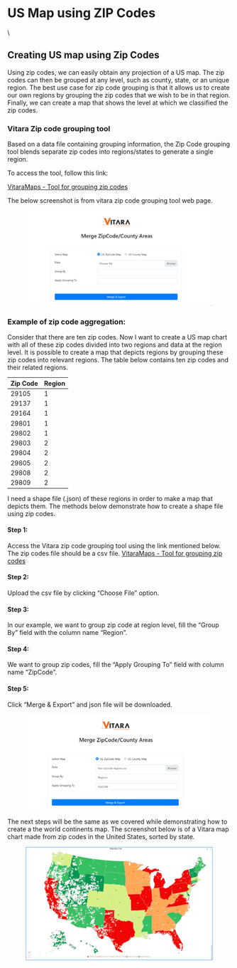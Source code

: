 # US Map using ZIP Codes

\


## Creating US map using Zip Codes <a href="#creating-us-map-using-zip-codes" id="creating-us-map-using-zip-codes"></a>

Using zip codes, we can easily obtain any projection of a US map. The zip codes can then be grouped at any level, such as county, state, or an unique region. The best use case for zip code grouping is that it allows us to create our own regions by grouping the zip codes that we wish to be in that region. Finally, we can create a map that shows the level at which we classified the zip codes.

### Vitara Zip code grouping tool <a href="#vitara-zip-code-grouping-tool" id="vitara-zip-code-grouping-tool"></a>

Based on a data file containing grouping information, the Zip Code grouping tool blends separate zip codes into regions/states to generate a single region.

To access the tool, follow this link:

[VitaraMaps - Tool for grouping zip codes](https://cloud.vitaracharts.com/maptools/zipcode.html)

The below screenshot is from vitara zip code grouping tool web page.

<figure><img src="../.gitbook/assets/maps2 (1).png" alt=""><figcaption></figcaption></figure>

### Example of zip code aggregation: <a href="#example-of-zip-code-aggregation" id="example-of-zip-code-aggregation"></a>

Consider that there are ten zip codes. Now I want to create a US map chart with all of these zip codes divided into two regions and data at the region level. It is possible to create a map that depicts regions by grouping these zip codes into relevant regions. The table below contains ten zip codes and their related regions.

| Zip Code | Region |
| -------- | ------ |
| 29105    | 1      |
| 29137    | 1      |
| 29164    | 1      |
| 29801    | 1      |
| 29802    | 1      |
| 29803    | 2      |
| 29804    | 2      |
| 29805    | 2      |
| 29808    | 2      |
| 29809    | 2      |

I need a shape file (.json) of these regions in order to make a map that depicts them. The methods below demonstrate how to create a shape file using zip codes.

#### **Step 1:**

Access the Vitara zip code grouping tool using the link mentioned below. The zip codes file should be a csv file. [VitaraMaps - Tool for grouping zip codes](https://cloud.vitaracharts.com/maptools/zipcode.html)

#### **Step 2:**

Upload the csv file by clicking “Choose File” option.

#### **Step 3:**

In our example, we want to group zip code at region level, fill the “Group By” field with the column name “Region”.

#### **Step 4:**

We want to group zip codes, fill the “Apply Grouping To” field with column name “ZipCode”.

#### **Step 5:**

Click “Merge & Export” and json file will be downloaded.

<figure><img src="../.gitbook/assets/maps4.png" alt=""><figcaption></figcaption></figure>

The next steps will be the same as we covered while demonstrating how to create a the world continents map. The screenshot below is of a Vitara map chart made from zip codes in the United States, sorted by state.

<figure><img src="../.gitbook/assets/image46.png" alt=""><figcaption></figcaption></figure>
